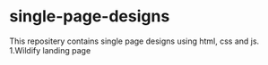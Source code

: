 # single-page-designs
This repositery contains single page designs using html, css and js.
1.Wildify landing page
